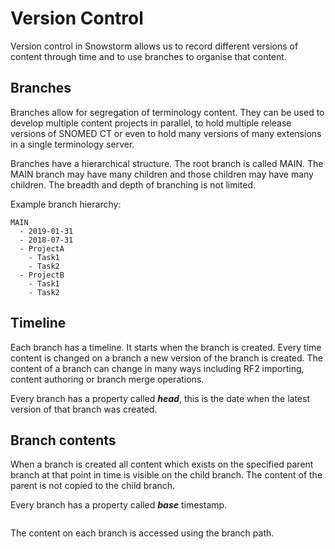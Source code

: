 # Version Control

Version control in Snowstorm allows us to record different versions of content through time and to use branches to organise that content.

## Branches

Branches allow for segregation of terminology content. They can be used to develop multiple content projects in parallel, to hold multiple release versions of SNOMED CT 
or even to hold many versions of many extensions in a single terminology server. 

Branches have a hierarchical structure. The root branch is called MAIN. The MAIN branch may have many children and those children may have many children. 
The breadth and depth of branching is not limited.

Example branch hierarchy:
```
MAIN
  - 2019-01-31
  - 2018-07-31
  - ProjectA
    - Task1
    - Task2
  - ProjectB
    - Task1
    - Task2
```

## Timeline
Each branch has a timeline. It starts when the branch is created. Every time content is changed on a branch a new version of the branch is created. 
The content of a branch can change in many ways including RF2 importing, content authoring or branch merge operations.

Every branch has a property called _**head**_, this is the date when the latest version of that branch was created.

## Branch contents
When a branch is created all content which exists on the specified parent branch at that point in time is visible on the child branch. 
The content of the parent is not copied to the child branch. 

Every branch has a property called _**base**_ timestamp.  

```

```

The content on each branch is accessed using the branch path.